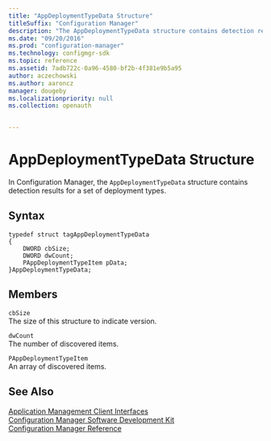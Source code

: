```yaml
---
title: "AppDeploymentTypeData Structure"
titleSuffix: "Configuration Manager"
description: "The AppDeploymentTypeData structure contains detection results for a set of deployment types." 
ms.date: "09/20/2016"
ms.prod: "configuration-manager"
ms.technology: configmgr-sdk
ms.topic: reference
ms.assetid: 7adb722c-0a96-4580-bf2b-4f381e9b5a95
author: aczechowski
ms.author: aaroncz
manager: dougeby
ms.localizationpriority: null
ms.collection: openauth


---
```

# AppDeploymentTypeData Structure
In Configuration Manager, the `AppDeploymentTypeData` structure contains detection results for a set of deployment types.  

## Syntax  

```  
typedef struct tagAppDeploymentTypeData  
{  
    DWORD cbSize;  
    DWORD dwCount;  
    PAppDeploymentTypeItem pData;  
}AppDeploymentTypeData;  
```  

## Members  
 `cbSize`  
 The size of this structure to indicate version.  

 `dwCount`  
 The number of discovered items.  

 `PAppDeploymentTypeItem`  
 An array of discovered items.  

## See Also  
 [Application Management Client Interfaces](../../../../../develop/reference/core/clients/client-classes/application-management-client-interfaces.md)   
 [Configuration Manager Software Development Kit](../../../../../develop/core/misc/system-center-configuration-manager-sdk.md)   
 [Configuration Manager Reference](../../../../../develop/reference/configuration-manager-reference.md)
